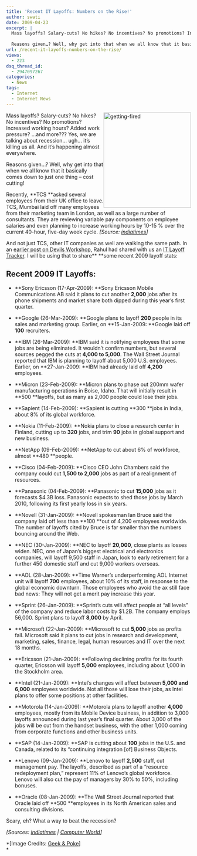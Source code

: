 ```yaml
---
title: 'Recent IT Layoffs: Numbers on the Rise!'
author: swati
date: 2009-04-23
excerpt: |
  Mass layoffs? Salary-cuts? No hikes? No incentives? No promotions? Increased working hours? Added work pressure? …and more??? Yes, we are talking about recession… ugh... it’s killing us all. And it’s happening almost everywhere.
  
  Reasons given…? Well, why get into that when we all know that it basically comes down to just one thing – cost cutting!
url: /recent-it-layoffs-numbers-on-the-rise/
views:
  - 223
dsq_thread_id:
  - 2947097267
categories:
  - News
tags:
  - Internet
  - Internet News
---
```

<img class="alignright wp-image-53530" style="border: 0pt none;margin-left: 0px;margin-right: 0px" src="http://cdn.devilsworkshop.org/files/2009/04/gettingfired-thumb.jpg" border="0" alt="getting-fired" width="238" height="260" align="right" /> Mass layoffs? Salary-cuts? No hikes? No incentives? No promotions? Increased working hours? Added work pressure? …and more??? Yes, we are talking about recession… ugh&#8230; it’s killing us all. And it’s happening almost everywhere.

Reasons given…? Well, why get into that when we all know that it basically comes down to just one thing – cost cutting!

Recently, **TCS **asked several employees from their UK office to leave. TCS, Mumbai laid off many employees from their marketing team in London, as well as a large number of consultants. They are reviewing variable pay components on employee salaries and even planning to increase working hours by 10-15 % over the current 40-hour, five-day week cycle. *[Source: <a href="http://infotech.indiatimes.com/quickiearticleshow/4212639.cms" onclick="_gaq.push(['_trackEvent', 'outbound-article', 'http://infotech.indiatimes.com/quickiearticleshow/4212639.cms', 'indiatimes']);" >indiatimes</a>]*

And not just TCS, other IT companies as well are walking the same path. In an [earlier post on Devils Workshop][1], Rahul had shared with us an <a href="http://www.computerworld.com/action/article.do?command=viewArticleBasic&articleId=9126955" onclick="_gaq.push(['_trackEvent', 'outbound-article', 'http://www.computerworld.com/action/article.do?command=viewArticleBasic&articleId=9126955', 'IT Layoff Tracker']);" >IT Layoff Tracker</a>. I will be using that to share** **some recent 2009 layoff stats:

## **Recent 2009 IT Layoffs**:

  * **Sony Ericsson (17-Apr-2009): **Sony Ericsson Mobile Communications AB said it plans to cut another **2,000** jobs after its phone shipments and market share both dipped during this year&#8217;s first quarter.

  * **Google (26-Mar-2009): **Google plans to layoff **200** people in its sales and marketing group. Earlier, on **15-Jan-2009: **Google laid off **100** recruiters.

  * **IBM (26-Mar-2009): **IBM said it is notifying employees that some jobs are being eliminated. It wouldn&#8217;t confirm numbers, but several sources pegged the cuts at **4,000 to 5,000**. The Wall Street Journal reported that IBM is planning to layoff about 5,000 U.S. employees. Earlier, on **27-Jan-2009: **IBM had already laid off **4,200** employees.

  * **Micron (23-Feb-2009): **Micron plans to phase out 200mm wafer manufacturing operations in Boise, Idaho. That will initially result in **500 **layoffs, but as many as 2,000 people could lose their jobs.

  * **Sapient (<a href="http://www.computerworld.com/action/article.do?command=viewArticleBasic&articleId=" onclick="_gaq.push(['_trackEvent', 'outbound-article', 'http://www.computerworld.com/action/article.do?command=viewArticleBasic&articleId=', '']);" ></a>14-Feb-2009): **Sapient is cutting **300 **jobs in India, about 8% of its global workforce.

  * **Nokia (<a href="http://www.computerworld.com/action/article.do?command=viewArticleBasic&articleId=" onclick="_gaq.push(['_trackEvent', 'outbound-article', 'http://www.computerworld.com/action/article.do?command=viewArticleBasic&articleId=', '']);" ></a>11-Feb-2009): **Nokia plans to close a research center in Finland, cutting up to **320** jobs, and trim **90** jobs in global support and new business.

  * **NetApp (<a href="http://www.computerworld.com/action/article.do?command=viewArticleBasic&articleId=" onclick="_gaq.push(['_trackEvent', 'outbound-article', 'http://www.computerworld.com/action/article.do?command=viewArticleBasic&articleId=', '']);" ></a>09-Feb-2009): **NetApp to cut about 6% of workforce, almost **480 **people.

  * **Cisco (04-Feb-2009): **Cisco CEO John Chambers said the company could cut **1,500 to 2,000** jobs as part of a realignment of resources.

  * **Panasonic (04-Feb-2009): **Panasonic to cut **15,000** jobs as it forecasts $4.3B loss. Panasonic expects to shed those jobs by March 2010, following its first yearly loss in six years.

  * **Novell (31-Jan-2009): **Novell spokesman Ian Bruce said the company laid off less than **100 **out of 4,200 employees worldwide. The number of layoffs cited by Bruce is far smaller than the numbers bouncing around the Web.

  * **NEC (30-Jan-2009): **NEC to layoff **20,000**, close plants as losses widen. NEC, one of Japan&#8217;s biggest electrical and electronics companies, will layoff 9,500 staff in Japan, look to early retirement for a further 450 domestic staff and cut 9,000 workers overseas.

  * **AOL (28-Jan-2009): **Time Warner&#8217;s underperforming AOL Internet unit will layoff **700** employees, about 10% of its staff, in response to the global economic downturn. Those employees who avoid the ax still face bad news: They will not get a merit pay increase this year.

  * **Sprint (26-Jan-2009): **Sprint&#8217;s cuts will affect people at &#8220;all levels&#8221; of the company and reduce labor costs by $1.2B. The company employs 56,000. Sprint plans to layoff **8,000** by April.

  * **Microsoft (22-Jan-2009): **Microsoft to cut **5,000** jobs as profits fall. Microsoft said it plans to cut jobs in research and development, marketing, sales, finance, legal, human resources and IT over the next 18 months.

  * **Ericsson (21-Jan-2009): **Following declining profits for its fourth quarter, Ericsson will layoff **5,000** employees, including about 1,000 in the Stockholm area.

  * **Intel (21-Jan-2009): **Intel&#8217;s changes will affect between **5,000 and 6,000** employees worldwide. Not all those will lose their jobs, as Intel plans to offer some positions at other facilities.

  * **Motorola (14-Jan-2009): **Motorola plans to layoff another **4,000** employees, mostly from its Mobile Device business, in addition to 3,000 layoffs announced during last year&#8217;s final quarter. About 3,000 of the jobs will be cut from the handset business, with the other 1,000 coming from corporate functions and other business units.

  * **SAP (14-Jan-2009): **SAP is cutting about **100** jobs in the U.S. and Canada, related to its &#8220;continuing integration [of] Business Objects.

  * **Lenovo (09-Jan-2009): **Lenovo to layoff **2,500** staff, cut management pay. The layoffs, described as part of a &#8220;resource redeployment plan,&#8221; represent 11% of Lenovo&#8217;s global workforce. Lenovo will also cut the pay of managers by 30% to 50%, including bonuses.

  * **Oracle (08-Jan-2009): **The Wall Street Journal reported that Oracle laid off **500 **employees in its North American sales and consulting divisions.

Scary, eh? What a way to beat the recession?

*[Sources: <a href="http://infotech.indiatimes.com/quickiearticleshow/4212639.cms" onclick="_gaq.push(['_trackEvent', 'outbound-article', 'http://infotech.indiatimes.com/quickiearticleshow/4212639.cms', 'indiatimes']);" >indiatimes</a> | <a href="http://www.computerworld.com/action/article.do?command=viewArticleBasic&articleId=9126955" onclick="_gaq.push(['_trackEvent', 'outbound-article', 'http://www.computerworld.com/action/article.do?command=viewArticleBasic&articleId=9126955', 'Computer World']);" >Computer World</a>]*

*[Image Credits: <a href="http://geekandpoke.typepad.com/" onclick="_gaq.push(['_trackEvent', 'outbound-article', 'http://geekandpoke.typepad.com/', 'Geek & Poke']);" title="Geek & Poke"  target="_self">Geek & Poke</a>]  
*

 [1]: http://devilsworkshop.org/it-layoff-tracker-single-place-to-monitor-layoffs-in-it-companies/
